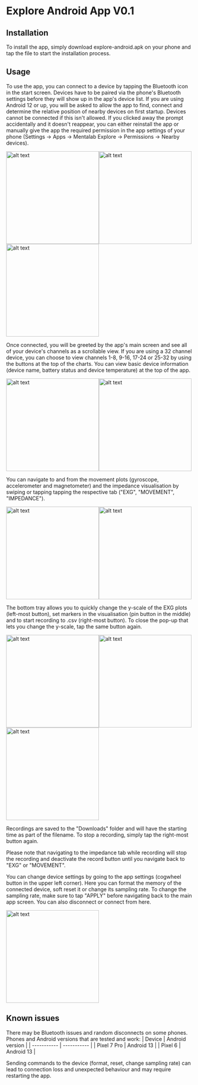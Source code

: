 # Explore Android App V0.1
## Installation
To install the app, simply download explore-android.apk on your phone and tap the file to start the installation process.
## Usage
To use the app, you can connect to a device by tapping the Bluetooth icon in the start screen. Devices have to be paired via the phone's Bluetooth settings before they will show up in the app's device list. If you are using Android 12 or up, you will be asked to allow the app to find, connect and determine the relative position of nearby devices on first startup. Devices cannot be connected if this isn't allowed. If you clicked away the prompt accidentally and it doesn't reappear, you can either reinstall the app or manually give the app the required permission in the app settings of your phone (Settings -> Apps -> Mentalab Explore -> Permissions -> Nearby devices).

<img src="./documentation-resources/images/Screenshot_20221228-145114.png" alt="alt text" width="250"/><img src="./documentation-resources/images/Screenshot_20221228-145122.png" alt="alt text" width="250"/><img src="./documentation-resources/images/Screenshot_20221228-145131.png" alt="alt text" width="250"/>

Once connected, you will be greeted by the app's main screen and see all of your device's channels as a scrollable view. If you are using a 32 channel device, you can choose to view channels 1-8, 9-16, 17-24 or 25-32 by using the buttons at the top of the charts. You can view basic device information (device name, battery status and device temperature) at the top of the app.

<img src="./documentation-resources/images/Screenshot_20221228-145148.png" alt="alt text" width="250"/><img src="./documentation-resources/images/Screenshot_20221228-150740.png" alt="alt text" width="250"/>

You can navigate to and from the movement plots (gyroscope, accelerometer and magnetometer) and the impedance visualisation by swiping or tapping tapping the respective tab ("EXG", "MOVEMENT", "IMPEDANCE").

<img src="./documentation-resources/images/Screenshot_20221228-145203.png" alt="alt text" width="250"/><img src="./documentation-resources/images/Screenshot_20221228-145213.png" alt="alt text" width="250"/>

The bottom tray allows you to quickly change the y-scale of the EXG plots (left-most button), set markers in the visualisation (pin button in the middle) and to start recording to .csv (right-most button). To close the pop-up that lets you change the y-scale, tap the same button again.

<img src="./documentation-resources/images/Screenshot_20221228-145228.png" alt="alt text" width="250"/><img src="./documentation-resources/images/Screenshot_20221228-145246.png" alt="alt text" width="250"/><img src="./documentation-resources/images/Screenshot_20221228-145251.png" alt="alt text" width="250"/>

Recordings are saved to the "Downloads" folder and will have the starting time as part of the filename. To stop a recording, simply tap the right-most button again.

Please note that navigating to the impedance tab while recording will stop the recording and deactivate the record button until you navigate back to "EXG" or "MOVEMENT".

You can change device settings by going to the app settings (cogwheel button in the upper left corner). Here you can format the memory of the connected device, soft reset it or change its sampling rate. To change the sampling rate, make sure to tap "APPLY" before navigating back to the main app screen. You can also disconnect or connect from here.

<img src="./documentation-resources/images/Screenshot_20221228-145302.png" alt="alt text" width="250"/>

## Known issues
There may be Bluetooth issues and random disconnects on some phones.
Phones and Android versions that are tested and work:
| Device | Android version |
| ----------- | ----------- |
| Pixel 7 Pro | Android 13 |
| Pixel 6 | Android 13 |

Sending commands to the device (format, reset, change sampling rate) can lead to connection loss and unexpected behaviour and may require restarting the app.